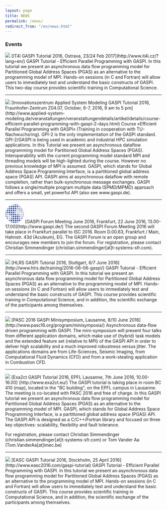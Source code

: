 ```yaml
---
layout: page
title: NEWS
permalink: /news/
redirect_from: "/en/news.html"
---
```


### Events

<img src="http://www.it4i.cz/wp-content/plugins/doptg/uploads/thumbs/wgcCBRwt62ckQEPpMXPOWHYMD4bbXpwaSXMFg9y74bTP2Aghw15Nhjwmm6Atw5cSR.jpg" width="200" />  
[IT4I GASPI Tutorial 2016, Ostrava, 23/24 Feb 2017](http://www.it4i.cz/?lang=en/)  
GASPI Tutorial - Efficient Parallel Programming with GASPI.  
In this tutorial we present an asynchronous data flow programming model for Partitioned Global Address Spaces (PGAS) as an alternative to the programming model of MPI. Hands-on sessions (in C and Fortran) will allow users to immediately test and understand the basic constructs of GASPI. This two-day course provides scientific training in Computational Science.

---

<img src="http://www.applied-system-modeling.de/uploads/media/inno_logo_01.gif" width="200" />  
[Innovationszentrum Applied System Modeling GASPI Tutorial 2016, Fraunhofer-Zentrum Z04.07, October, 6-7, 2016, 9 am to 5 pm](http://www.applied-system-modeling.de/veranstaltungen/veranstaltungendetails/artikel/details/course-efficient-parallel-programming-with-gaspi-2-days.html)  
Course »Efficient Parallel Programming with GASPI«  (Training in cooperation with TU-Nachwuchsring).
GPI-2 is the only implementation of the GASPI standard. GPI-2/GASPI is being used in academic and industrial HPC simulation applications. In this Tutorial we present an asynchronous dataflow programming model for Partitioned Global Address Spaces (PGAS). Interoperability with the current programming model standard MPI and threading models will be high-lighted during the course. However no previous knowledge of MPI is assumed. GASPI, which stands for Global Address Space Programming Interface, is a partitioned global address space (PGAS) API. GASPI aims at asynchronous dataflow with remote completion, rather than bulk-synchronous message exchanges. GASPI follows a single/multiple program multiple data (SPMD/MPMD) approach and offers a small, yet powerful API (also see www.gaspi.de). 

---

<img src="https://raw.githubusercontent.com/GASPI-Forum/GASPI-Forum.github.io/master/images/gaspi-logo.png" width="60" >  
[GASPI Forum Meeting June 2016, Frankfurt, 22 June 2016, 13.00-17.00](http://www.gaspi.de/)   
The second GASPI Forum Meeting 2016 will take place in Frankfurt parallel to ISC 2016. Room D.00.63, Frankfurt / Main, Hahnstr. 43d (Aculeum), EG.   
The GASPI Forum is an open group and encourages new members to join the forum. For registration, please contact Christian Simmendinger (christian.simmendinger[at]t-systems-sfr.com). 

---

<img src="http://www.hlrs.de/fileadmin/sys/public/images/logo.png" width="200" />  
[HLRS GASPI Tutorial 2016, Stuttgart, 6/7 June 2016](http://www.hlrs.de/training/2016-06-06-gaspi/)  
GASPI Tutorial - Efficient Parallel Programming with GASPI.  
In this tutorial we present an asynchronous data flow programming model for Partitioned Global Address Spaces (PGAS) as an alternative to the programming model of MPI. Hands-on sessions (in C and Fortran) will allow users to immediately test and understand the basic constructs of GASPI. This course provides scientific training in Computational Science, and in addition, the scientific exchange of the participants among themselves.

---

<img src="http://www.pasc16.org/fileadmin/templates/pasc16/images/pasc_logo.png" width="200" />  
[PASC 2016 GASPI Minisymposium, Lausanne, 8/10 June 2016] (http://www.pasc16.org/program/minisymposia/)  
Asynchronous data-flow driven programming with GASPI.  
The mini-symposium will present four talks from different application domains, which make use of (hybrid) task models and the extended feature set (relative to MPI) of the GASPI API in order to deliver high scalability and a much improved robustness versus jitter. The applications domains are from Life-Sciences, Seismic Imaging, from Computational Fluid Dynamics (CFD) and from a work-stealing application in Combustion CFD.
 
---

<img src="http://www.exa2ct.eu/sites/default/files/exa2ct_logo_smaller.png" width="80" />  
[Exa2ct GASPI Tutorial 2016, EPFL Lausanne, 7th June 2016, 10.00-16.00] (http://www.exa2ct.eu/)  
The GASPI tutorial is taking place in room BC 410 (map), located in the "BC building", on the EPFL campus in Lausanne. The meeting is co-located with PASC 2016 and free of charge. In this GASPI tutorial we present an asynchronous data flow programming model for Partitioned Global Address Spaces (PGAS) as an alternative to the programming model of MPI. GASPI, which stands for Global Address Space Programming Interface, is a partitioned global address space (PGAS) API. The GASPI API is designed as a C/C++/Fortran library and focused on three key objectives: scalability, flexibility and fault tolerance. 

For registration, please contact Christian Simmendinger (christian.simmendinger[at]t-systems-sfr.com) or Tom Vander Aa (Tom.VanderAa[at]imec.be) 

---

<img src="https://www.pdc.kth.se/easc2016frontpage" width="200" />  
[EASC GASPI Tutorial 2016, Stockholm, 25 April 2016](http://www.easc2016.com/gaspi-tutorial)  
GASPI Tutorial - Efficient Parallel Programming with GASPI.  
In this tutorial we present an asynchronous data flow programming model for Partitioned Global Address Spaces (PGAS) as an alternative to the programming model of MPI. Hands-on sessions (in C and Fortran) will allow users to immediately test and understand the basic constructs of GASPI. This course provides scientific training in Computational Science, and in addition, the scientific exchange of the participants among themselves.





